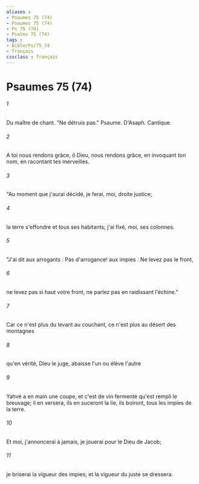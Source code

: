 ```yaml
---
aliases : 
- Psaumes 75 (74)
- Psaumes 75 (74)
- Ps 75 (74)
- Psalms 75 (74)
tags : 
- Bible/Ps/75_74
- français
cssclass : français
---
```


# Psaumes 75 (74)

###### 1
Du maître de chant. "Ne détruis pas." Psaume. D'Asaph. Cantique.
###### 2
A toi nous rendons grâce, ô Dieu, nous rendons grâce, en invoquant ton nom, en racontant tes merveilles.
###### 3
"Au moment que j'aurai décidé, je ferai, moi, droite justice;
###### 4
la terre s'effondre et tous ses habitants; j'ai fixé, moi, ses colonnes.
###### 5
"J'ai dit aux arrogants : Pas d'arrogance! aux impies : Ne levez pas le front,
###### 6
ne levez pas si haut votre front, ne parlez pas en raidissant l'échine."
###### 7
Car ce n'est plus du levant au couchant, ce n'est plus au désert des montagnes
###### 8
qu'en vérité, Dieu le juge, abaisse l'un ou élève l'autre
###### 9
Yahvé a en main une coupe, et c'est de vin fermenté qu'est rempli le breuvage; il en versera, ils en suceront la lie, ils boiront, tous les impies de la terre.
###### 10
Et moi, j'annoncerai à jamais, je jouerai pour le Dieu de Jacob;
###### 11
je briserai la vigueur des impies; et la vigueur du juste se dressera.
